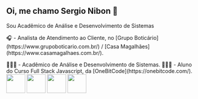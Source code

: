 ## Oi, me chamo Sergio Nibon 👋
Sou Acadêmico de Análise e Desenvolvimento de Sistemas

<p>🎧 - Analista de Atendimento ao Cliente, no [Grupo Boticário](https://www.grupoboticario.com.br/) / [Casa Magalhães](https://www.casamagalhaes.com.br/).</p>
👨🏼‍🎓 - Acadêmico de Análise e Desenvolvimento de Sistemas.
👨🏼‍💻 - Aluno do Curso Full Stack Javascript, da [OneBitCode](https://onebitcode.com/).

<div display="inline">
<img width="50" height="50" src="https://cdn.jsdelivr.net/gh/devicons/devicon@latest/icons/html5/html5-original-wordmark.svg" />
<img width="50" height="50" src="https://cdn.jsdelivr.net/gh/devicons/devicon@latest/icons/css3/css3-original-wordmark.svg" />
<img width="50" height="50" src="https://cdn.jsdelivr.net/gh/devicons/devicon@latest/icons/javascript/javascript-original.svg" />
<img width="50" height="50" src="https://cdn.jsdelivr.net/gh/devicons/devicon@latest/icons/react/react-original-wordmark.svg" />
</div>


          
          
          
          

